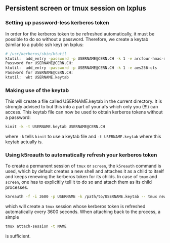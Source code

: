 ## Persistent screen or tmux session on lxplus

### Setting up password-less kerberos token

In order for the kerberos token to be refreshed automatically, it must be possible to do so without a password.
Therefore, we create a keytab (similar to a public ssh key) on lxplus:
```bash
# /usr/kerberos/sbin/ktutil
ktutil:  add_entry -password -p USERNAME@CERN.CH -k 1 -e arcfour-hmac-md5
Password for USERNAME@CERN.CH: 
ktutil:  add_entry -password -p USERNAME@CERN.CH -k 1 -e aes256-cts
Password for USERNAME@CERN.CH: 
ktutil:  wkt USERNAME.keytab
```
### Making use of the keytab
This will create a file called USERNAME.keytab in the current directory. It is strongly advised to but this into a part of your afs which only you (!!!) can access.
This keytab file can now be used to obtain kerberos tokens without a password:
```bash
kinit -k -t USERNAME.keytab USERNAME@CERN.CH
```
where `-k` tells `kinit` to use a keytab file and `-t USERNAME.keytab` where this keytab actually is.
### Using k5reauth to automatically refresh your kerberos token
To create a permanent session of `tmux` or `screen`, the `k5reauth` command is used, which by default creates a new shell and attaches it as a child to itself and keeps
renewing the kerberos token for its childs. In case of `tmux` and `screen`, one has to explicitily tell it to do so and attach them as its child processes.

```bash
k5reauth -f -i 3600 -p USERNAME -k /path/to/USERNAME.keytab -- tmux new-session -s NAME
```
which will create a `tmux` session whose kerberos token is refreshed automatically every 3600 seconds. When attaching back to the process, a simple
```bash
tmux attach-session -t NAME
```
is sufficient.
